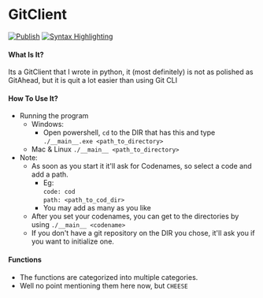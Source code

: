 # GitClient
[![Publish](https://github.com/Smilin-Dominator/gitclient/actions/workflows/release.yml/badge.svg)](https://github.com/Smilin-Dominator/gitclient/actions/workflows/release.yml)
[![Syntax Highlighting](https://github.com/Smilin-Dominator/gitclient/actions/workflows/main.yml/badge.svg)](https://github.com/Smilin-Dominator/gitclient/actions/workflows/main.yml)
#### What Is It?
Its a GitClient that I wrote in python, it (most definitely) is not as polished as GitAhead, but it is quit a lot
easier than using Git CLI
#### How To Use It?
- Running the program
  - Windows:
    - Open powershell, `cd` to the DIR that has this and type `./__main__.exe <path_to_directory>`
  - Mac & Linux `./__main__ <path_to_directory>`
- Note:
  - As soon as you start it it'll ask for Codenames, so select a code and add a path.
    - Eg:<br>`code: cod`<br>`path: <path_to_cod_dir>`
    - You may add as many as you like
  - After you set your codenames, you can get to the directories by using `./__main__ <codename>`
  - If you don't have a git repository on the DIR you chose, it'll ask you if you want to initialize one.
#### Functions
- The functions are categorized into multiple categories.
- Well no point mentioning them here now, but `CHEESE`